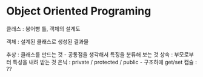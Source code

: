 # Object Oriented Programing

클래스 : 붕어빵 틀, 객체의 설계도

객체 : 설계된 클래스로 생성된 결과물 

추상 : 클래스를 만드는 것 
         - 공통점을 생각해서 특징을 분류해 보는 것 
상속 : 부모로부터 특성을 내려 받는 것
은닉 : private / protected / public 
         - 구조하에 get/set 
캡슐 :  ?? 